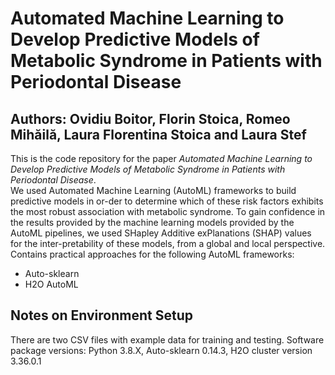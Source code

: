 # Automated Machine Learning to Develop Predictive Models of Metabolic Syndrome in Patients with Periodontal Disease
## Authors: Ovidiu Boitor, Florin Stoica, Romeo Mihăilă, Laura Florentina Stoica and Laura Stef 
This is the code repository for the paper _Automated Machine Learning to Develop Predictive Models of Metabolic Syndrome in Patients with Periodontal Disease_.  
We used Automated Machine Learning (AutoML) frameworks to build predictive models in or-der to determine which of these risk factors exhibits the most robust association with metabolic syndrome. To gain confidence in the results provided by the machine learning models provided by the AutoML pipelines, we used SHapley Additive exPlanations (SHAP) values for the inter-pretability of these models, from a global and local perspective.
Contains practical approaches for the following AutoML frameworks:
- Auto-sklearn 
- H2O AutoML
## Notes on Environment Setup
There are two CSV files with example data for training and testing.
Software package versions: Python 3.8.X, Auto-sklearn 0.14.3, H2O cluster version 3.36.0.1
